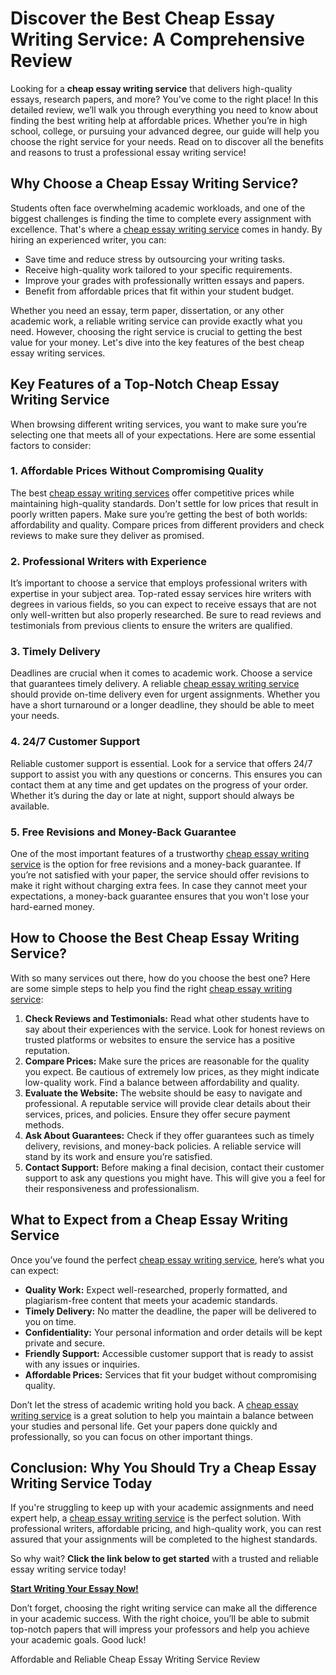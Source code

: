 <h1>Discover the Best Cheap Essay Writing Service: A Comprehensive Review</h1>

<p>Looking for a <strong>cheap essay writing service</strong> that delivers high-quality essays, research papers, and more? You’ve come to the right place! In this detailed review, we’ll walk you through everything you need to know about finding the best writing help at affordable prices. Whether you’re in high school, college, or pursuing your advanced degree, our guide will help you choose the right service for your needs. Read on to discover all the benefits and reasons to trust a professional essay writing service!</p>

<h2>Why Choose a Cheap Essay Writing Service?</h2>

<p>Students often face overwhelming academic workloads, and one of the biggest challenges is finding the time to complete every assignment with excellence. That's where a <a href="https://tinyurl.com/topessay?keyword=cheap+essay+writing+service+review">cheap essay writing service</a> comes in handy. By hiring an experienced writer, you can:</p>

<ul>
  <li>Save time and reduce stress by outsourcing your writing tasks.</li>
  <li>Receive high-quality work tailored to your specific requirements.</li>
  <li>Improve your grades with professionally written essays and papers.</li>
  <li>Benefit from affordable prices that fit within your student budget.</li>
</ul>

<p>Whether you need an essay, term paper, dissertation, or any other academic work, a reliable writing service can provide exactly what you need. However, choosing the right service is crucial to getting the best value for your money. Let's dive into the key features of the best cheap essay writing services.</p>

<h2>Key Features of a Top-Notch Cheap Essay Writing Service</h2>

<p>When browsing different writing services, you want to make sure you’re selecting one that meets all of your expectations. Here are some essential factors to consider:</p>

<h3>1. Affordable Prices Without Compromising Quality</h3>

<p>The best <a href="https://tinyurl.com/topessay?keyword=cheap+essay+writing+service+review">cheap essay writing services</a> offer competitive prices while maintaining high-quality standards. Don't settle for low prices that result in poorly written papers. Make sure you’re getting the best of both worlds: affordability and quality. Compare prices from different providers and check reviews to make sure they deliver as promised.</p>

<h3>2. Professional Writers with Experience</h3>

<p>It’s important to choose a service that employs professional writers with expertise in your subject area. Top-rated essay services hire writers with degrees in various fields, so you can expect to receive essays that are not only well-written but also properly researched. Be sure to read reviews and testimonials from previous clients to ensure the writers are qualified.</p>

<h3>3. Timely Delivery</h3>

<p>Deadlines are crucial when it comes to academic work. Choose a service that guarantees timely delivery. A reliable <a href="https://tinyurl.com/topessay?keyword=cheap+essay+writing+service+review">cheap essay writing service</a> should provide on-time delivery even for urgent assignments. Whether you have a short turnaround or a longer deadline, they should be able to meet your needs.</p>

<h3>4. 24/7 Customer Support</h3>

<p>Reliable customer support is essential. Look for a service that offers 24/7 support to assist you with any questions or concerns. This ensures you can contact them at any time and get updates on the progress of your order. Whether it’s during the day or late at night, support should always be available.</p>

<h3>5. Free Revisions and Money-Back Guarantee</h3>

<p>One of the most important features of a trustworthy <a href="https://tinyurl.com/topessay?keyword=cheap+essay+writing+service+review">cheap essay writing service</a> is the option for free revisions and a money-back guarantee. If you’re not satisfied with your paper, the service should offer revisions to make it right without charging extra fees. In case they cannot meet your expectations, a money-back guarantee ensures that you won't lose your hard-earned money.</p>

<h2>How to Choose the Best Cheap Essay Writing Service?</h2>

<p>With so many services out there, how do you choose the best one? Here are some simple steps to help you find the right <a href="https://tinyurl.com/topessay?keyword=cheap+essay+writing+service+review">cheap essay writing service</a>:</p>

<ol>
  <li><strong>Check Reviews and Testimonials:</strong> Read what other students have to say about their experiences with the service. Look for honest reviews on trusted platforms or websites to ensure the service has a positive reputation.</li>
  <li><strong>Compare Prices:</strong> Make sure the prices are reasonable for the quality you expect. Be cautious of extremely low prices, as they might indicate low-quality work. Find a balance between affordability and quality.</li>
  <li><strong>Evaluate the Website:</strong> The website should be easy to navigate and professional. A reputable service will provide clear details about their services, prices, and policies. Ensure they offer secure payment methods.</li>
  <li><strong>Ask About Guarantees:</strong> Check if they offer guarantees such as timely delivery, revisions, and money-back policies. A reliable service will stand by its work and ensure you’re satisfied.</li>
  <li><strong>Contact Support:</strong> Before making a final decision, contact their customer support to ask any questions you might have. This will give you a feel for their responsiveness and professionalism.</li>
</ol>

<h2>What to Expect from a Cheap Essay Writing Service</h2>

<p>Once you’ve found the perfect <a href="https://tinyurl.com/topessay?keyword=cheap+essay+writing+service+review">cheap essay writing service</a>, here’s what you can expect:</p>

<ul>
  <li><strong>Quality Work:</strong> Expect well-researched, properly formatted, and plagiarism-free content that meets your academic standards.</li>
  <li><strong>Timely Delivery:</strong> No matter the deadline, the paper will be delivered to you on time.</li>
  <li><strong>Confidentiality:</strong> Your personal information and order details will be kept private and secure.</li>
  <li><strong>Friendly Support:</strong> Accessible customer support that is ready to assist with any issues or inquiries.</li>
  <li><strong>Affordable Prices:</strong> Services that fit your budget without compromising quality.</li>
</ul>

<p>Don’t let the stress of academic writing hold you back. A <a href="https://tinyurl.com/topessay?keyword=cheap+essay+writing+service+review">cheap essay writing service</a> is a great solution to help you maintain a balance between your studies and personal life. Get your papers done quickly and professionally, so you can focus on other important things.</p>

<h2>Conclusion: Why You Should Try a Cheap Essay Writing Service Today</h2>

<p>If you're struggling to keep up with your academic assignments and need expert help, a <a href="https://tinyurl.com/topessay?keyword=cheap+essay+writing+service+review">cheap essay writing service</a> is the perfect solution. With professional writers, affordable pricing, and high-quality work, you can rest assured that your assignments will be completed to the highest standards.</p>

<p>So why wait? <strong>Click the link below to get started</strong> with a trusted and reliable essay writing service today!</p>

<p><a href="https://tinyurl.com/topessay?keyword=cheap+essay+writing+service+review"><strong>Start Writing Your Essay Now!</strong></a></p>

<p>Don’t forget, choosing the right writing service can make all the difference in your academic success. With the right choice, you’ll be able to submit top-notch papers that will impress your professors and help you achieve your academic goals. Good luck!</p>
Affordable and Reliable Cheap Essay Writing Service Review
